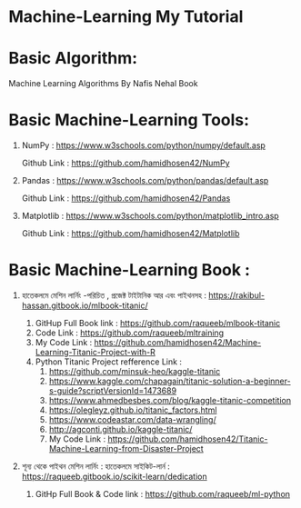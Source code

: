 # Machine-Learning My Tutorial

# Basic Algorithm:

   Machine Learning Algorithms By Nafis Nehal Book

# Basic Machine-Learning Tools:

   1. NumPy : https://www.w3schools.com/python/numpy/default.asp
   
         Github Link : https://github.com/hamidhosen42/NumPy

   2. Pandas : https://www.w3schools.com/python/pandas/default.asp
   
         Github Link : https://github.com/hamidhosen42/Pandas 
  
   3. Matplotlib : https://www.w3schools.com/python/matplotlib_intro.asp
    
         Github Link : https://github.com/hamidhosen42/Matplotlib

# Basic Machine-Learning Book :

   1. হাতেকলমে মেশিন লার্নিং -পরিচিত , প্রজেক্ট টাইটানিক আর এবং পাইথনসহ : https://rakibul-hassan.gitbook.io/mlbook-titanic/
         1. GitHup Full Book link : https://github.com/raqueeb/mlbook-titanic
         2. Code Link : https://github.com/raqueeb/mltraining
         3. My Code Link : https://github.com/hamidhosen42/Machine-Learning-Titanic-Project-with-R
         4. Python Titanic Project refference Link :
            1. https://github.com/minsuk-heo/kaggle-titanic
            2. https://www.kaggle.com/chapagain/titanic-solution-a-beginner-s-guide?scriptVersionId=1473689
            3. https://www.ahmedbesbes.com/blog/kaggle-titanic-competition
            4. https://olegleyz.github.io/titanic_factors.html
            5. https://www.codeastar.com/data-wrangling/
            6. http://agconti.github.io/kaggle-titanic/
            7. My Code Link : https://github.com/hamidhosen42/Titanic-Machine-Learning-from-Disaster-Project
      
   2. শূন্য থেকে পাইথন মেশিন লার্নিং : হাতেকলমে সাইকিট-লার্ন : https://raqueeb.gitbook.io/scikit-learn/dedication
         1. GitHp Full Book & Code link : https://github.com/raqueeb/ml-python
         
         
 
